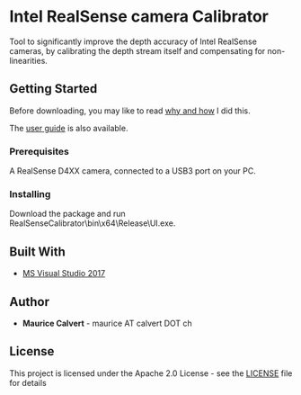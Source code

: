 # Intel RealSense camera Calibrator

Tool to significantly improve the depth accuracy of Intel RealSense cameras, by calibrating the depth stream itself and compensating for non-linearities.

## Getting Started

Before downloading, you may like to read [why and how](http://www.calvert.ch/maurice/improving-the-depth-map-accuracy-of-realsense-cameras-by-an-order-of-magnitude "Improving the depth map accuracy of RealSense cameras - by an order of magnitude") I did this.

The [user guide](http://www.calvert.ch/download/realsensecalibrator/index.html) is also available.

### Prerequisites

A RealSense D4XX camera, connected to a USB3 port on your PC.

### Installing

Download the package and run RealSenseCalibrator\bin\x64\Release\UI.exe.

## Built With

* [MS Visual Studio 2017](https://visualstudio.microsoft.com/vs/)

## Author

* **Maurice Calvert** - maurice AT calvert DOT ch

## License

This project is licensed under the Apache 2.0 License - see the [LICENSE](LICENSE) file for details
